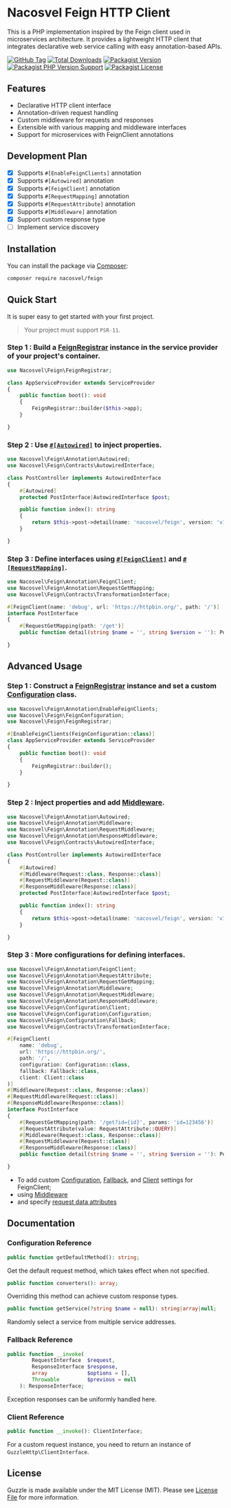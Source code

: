 # Nacosvel Feign HTTP Client

This is a PHP implementation inspired by the Feign client used in microservices architecture. It provides a lightweight
HTTP client that integrates declarative web service calling with easy annotation-based APIs.

[![GitHub Tag](https://img.shields.io/github/v/tag/nacosvel/feign)](https://github.com/nacosvel/feign/tags)
[![Total Downloads](https://img.shields.io/packagist/dt/nacosvel/feign?style=flat-square)](https://packagist.org/packages/nacosvel/feign)
[![Packagist Version](https://img.shields.io/packagist/v/nacosvel/feign)](https://packagist.org/packages/nacosvel/feign)
[![Packagist PHP Version Support](https://img.shields.io/packagist/php-v/nacosvel/feign)](https://github.com/nacosvel/feign)
[![Packagist License](https://img.shields.io/github/license/nacosvel/feign)](https://github.com/nacosvel/feign)

## Features

- Declarative HTTP client interface
- Annotation-driven request handling
- Custom middleware for requests and responses
- Extensible with various mapping and middleware interfaces
- Support for microservices with FeignClient annotations

## Development Plan

- [x] Supports `#[EnableFeignClients]` annotation
- [x] Supports `#[Autowired]` annotation
- [x] Supports `#[FeignClient]` annotation
- [x] Supports `#[RequestMapping]` annotation
- [x] Supports `#[RequestAttribute]` annotation
- [x] Supports `#[Middleware]` annotation
- [x] Support custom response type
- [ ] Implement service discovery

## Installation

You can install the package via [Composer](https://getcomposer.org/):

```bash
composer require nacosvel/feign
```

## Quick Start

It is super easy to get started with your first project.
> Your project must support `PSR-11`.

### Step 1 : Build a [FeignRegistrar](src/FeignRegistrar.php) instance in the service provider of your project's container.

```php
use Nacosvel\Feign\FeignRegistrar;

class AppServiceProvider extends ServiceProvider
{
    public function boot(): void
    {
        FeignRegistrar::builder($this->app);
    }

}
```

### Step 2 : Use [`#[Autowired]`](src/Annotation/Autowired.php) to inject properties.

```php
use Nacosvel\Feign\Annotation\Autowired;
use Nacosvel\Feign\Contracts\AutowiredInterface;

class PostController implements AutowiredInterface
{
    #[Autowired]
    protected PostInterface|AutowiredInterface $post;

    public function index(): string
    {
        return $this->post->detail(name: 'nacosvel/feign', version: 'v1.0.0')->getRawContents();
    }

}
```

### Step 3 : Define interfaces using [`#[FeignClient]`](src/Annotation/FeignClient.php) and [`#[RequestMapping]`](src/Annotation/RequestMapping.php).

```php
use Nacosvel\Feign\Annotation\FeignClient;
use Nacosvel\Feign\Annotation\RequestGetMapping;
use Nacosvel\Feign\Contracts\TransformationInterface;

#[FeignClient(name: 'debug', url: 'https://httpbin.org/', path: '/')]
interface PostInterface
{
    #[RequestGetMapping(path: '/get')]
    public function detail(string $name = '', string $version = ''): Post|TransformationInterface;

}
```

## Advanced Usage

### Step 1 : Construct a [FeignRegistrar](src/FeignRegistrar.php) instance and set a custom [Configuration](src/Configuration/Configuration.php) class.

```php
use Nacosvel\Feign\Annotation\EnableFeignClients;
use Nacosvel\Feign\FeignConfiguration;
use Nacosvel\Feign\FeignRegistrar;

#[EnableFeignClients(FeignConfiguration::class)]
class AppServiceProvider extends ServiceProvider
{
    public function boot(): void
    {
        FeignRegistrar::builder();
    }

}
```

### Step 2 : Inject properties and add [Middleware](src/Annotation/Middleware.php).

```php
use Nacosvel\Feign\Annotation\Autowired;
use Nacosvel\Feign\Annotation\Middleware;
use Nacosvel\Feign\Annotation\RequestMiddleware;
use Nacosvel\Feign\Annotation\ResponseMiddleware;
use Nacosvel\Feign\Contracts\AutowiredInterface;

class PostController implements AutowiredInterface
{
    #[Autowired]
    #[Middleware(Request::class, Response::class)]
    #[RequestMiddleware(Request::class)]
    #[ResponseMiddleware(Response::class)]
    protected PostInterface|AutowiredInterface $post;

    public function index(): string
    {
        return $this->post->detail(name: 'nacosvel/feign', version: 'v1.0.0')->getRawContents();
    }

}
```

### Step 3 : More configurations for defining interfaces.

```php
use Nacosvel\Feign\Annotation\FeignClient;
use Nacosvel\Feign\Annotation\RequestAttribute;
use Nacosvel\Feign\Annotation\RequestGetMapping;
use Nacosvel\Feign\Annotation\Middleware;
use Nacosvel\Feign\Annotation\RequestMiddleware;
use Nacosvel\Feign\Annotation\ResponseMiddleware;
use Nacosvel\Feign\Configuration\Client;
use Nacosvel\Feign\Configuration\Configuration;
use Nacosvel\Feign\Configuration\Fallback;
use Nacosvel\Feign\Contracts\TransformationInterface;

#[FeignClient(
    name: 'debug',
    url: 'https://httpbin.org/',
    path: '/',
    configuration: Configuration::class,
    fallback: Fallback::class,
    client: Client::class
)]
#[Middleware(Request::class, Response::class)]
#[RequestMiddleware(Request::class)]
#[ResponseMiddleware(Response::class)]
interface PostInterface
{
    #[RequestGetMapping(path: '/get?id={id}', params: 'id=123456')]
    #[RequestAttribute(value: RequestAttribute::QUERY)]
    #[Middleware(Request::class, Response::class)]
    #[RequestMiddleware(Request::class)]
    #[ResponseMiddleware(Response::class)]
    public function detail(string $name = '', string $version = ''): Post|TransformationInterface;

}
```

- To add custom [Configuration](src/Configuration/Configuration.php), [Fallback](src/Configuration/Fallback.php),
  and [Client](src/Configuration/Client.php) settings for FeignClient;
- using [Middleware](src/Annotation/Middleware.php)
- and specify [request data attributes](src/Annotation/RequestAttribute.php)

## Documentation

### Configuration Reference

```php
public function getDefaultMethod(): string;
```

Get the default request method, which takes effect when not specified.

```php
public function converters(): array;
```

Overriding this method can achieve custom response types.

```php
public function getService(?string $name = null): string|array|null;
```

Randomly select a service from multiple service addresses.

### Fallback Reference

```php
public function __invoke(
        RequestInterface  $request,
        ResponseInterface $response,
        array             $options = [],
        Throwable         $previous = null
    ): ResponseInterface;
```

Exception responses can be uniformly handled here.

### Client Reference

```php
public function __invoke(): ClientInterface;
```

For a custom request instance, you need to return an instance of `GuzzleHttp\ClientInterface`.

## License

Guzzle is made available under the MIT License (MIT). Please see [License File](LICENSE) for more information.
